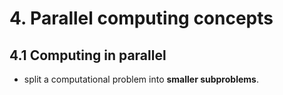 # 4. Parallel computing concepts

## 4.1 Computing in parallel

- split a computational problem into **smaller subproblems**.